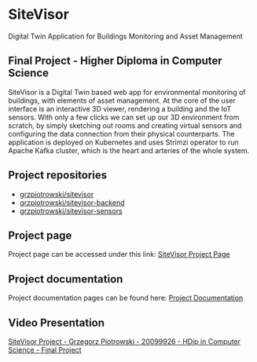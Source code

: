 # SiteVisor
Digital Twin Application for Buildings Monitoring and Asset Management

## Final Project - Higher Diploma in Computer Science
SiteVisor is a Digital Twin based web app for environmental monitoring of buildings, with elements of asset management. At the core of the user interface is an interactive 3D viewer, rendering a building and the IoT sensors. With only a few clicks we can set up our 3D environment from scratch, by simply sketching out rooms and creating virtual sensors and configuring the data connection from their physical counterparts. The application is deployed on Kubernetes and uses Strimzi operator to run Apache Kafka cluster, which is the heart and arteries of the whole system.

## Project repositories

- [grzpiotrowski/sitevisor](https://github.com/grzpiotrowski/sitevisor)
- [grzpiotrowski/sitevisor-backend](https://github.com/grzpiotrowski/sitevisor-backend)
- [grzpiotrowski/sitevisor-sensors](https://github.com/grzpiotrowski/sitevisor-sensors)

## Project page
Project page can be accessed under this link: [SiteVisor Project Page](https://grzpiotrowski.github.io/sitevisor-project/)

## Project documentation
Project documentation pages can be found here: [Project Documentation](https://grzpiotrowski.github.io/sitevisor/)

## Video Presentation
[SiteVisor Project - Grzegorz Piotrowski - 20099926 - HDip in Computer Science - Final Project](https://youtu.be/5e36iteJS9c)
